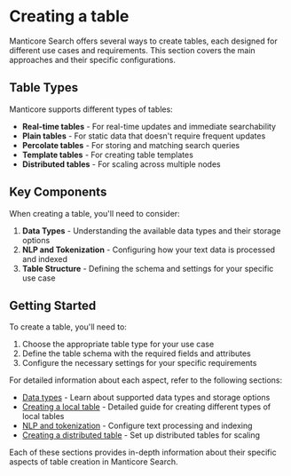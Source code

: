 # Creating a table
<!-- proofread -->

Manticore Search offers several ways to create tables, each designed for different use cases and requirements. This section covers the main approaches and their specific configurations.

## Table Types

Manticore supports different types of tables:

- **Real-time tables** - For real-time updates and immediate searchability
- **Plain tables** - For static data that doesn't require frequent updates
- **Percolate tables** - For storing and matching search queries
- **Template tables** - For creating table templates
- **Distributed tables** - For scaling across multiple nodes

## Key Components

When creating a table, you'll need to consider:

1. **Data Types** - Understanding the available data types and their storage options
2. **NLP and Tokenization** - Configuring how your text data is processed and indexed
3. **Table Structure** - Defining the schema and settings for your specific use case

## Getting Started

To create a table, you'll need to:

1. Choose the appropriate table type for your use case
2. Define the table schema with the required fields and attributes
3. Configure the necessary settings for your specific requirements

For detailed information about each aspect, refer to the following sections:

- [Data types](Creating_a_table/Data_types.md) - Learn about supported data types and storage options
- [Creating a local table](Creating_a_table/Local_tables.md) - Detailed guide for creating different types of local tables
- [NLP and tokenization](Creating_a_table/NLP_and_tokenization/Data_tokenization.md) - Configure text processing and indexing
- [Creating a distributed table](Creating_a_table/Creating_a_distributed_table/Creating_a_distributed_table.md) - Set up distributed tables for scaling

Each of these sections provides in-depth information about their specific aspects of table creation in Manticore Search.